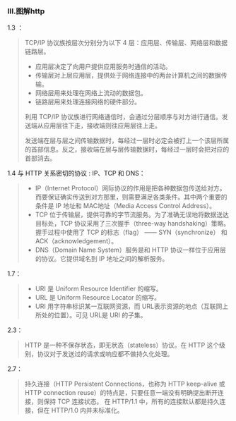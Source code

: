 ### III.图解http

1.3 ：
> TCP/IP 协议族按层次分别分为以下 4 层：应用层、传输层、网络层和数据链路层。
>
> * 应用层决定了向用户提供应用服务时通信的活动。
> * 传输层对上层应用层，提供处于网络连接中的两台计算机之间的数据传输。
> * 网络层用来处理在网络上流动的数据包。
> * 链路层用来处理连接网络的硬件部分。
> 
> 利用 TCP/IP 协议族进行网络通信时，会通过分层顺序与对方进行通信。发送端从应用层往下走，接收端则往应用层往上走。
> 
> 发送端在层与层之间传输数据时，每经过一层时必定会被打上一个该层所属的首部信息。反之，接收端在层与层传输数据时，每经过一层时会把对应的首部消去。

1.4 与 HTTP 关系密切的协议 : IP、TCP 和 DNS：
> * IP（Internet Protocol）网际协议的作用是把各种数据包传送给对方。而要保证确实传送到对方那里，则需要满足各类条件。其中两个重要的条件是 IP 地址和 MAC地址（Media Access Control Address）。
> * TCP 位于传输层，提供可靠的字节流服务。为了准确无误地将数据送达目标处，TCP 协议采用了三次握手（three-way handshaking）策略。握手过程中使用了 TCP 的标志（flag） —— SYN（synchronize） 和ACK（acknowledgement）。
> * DNS（Domain Name System）服务是和 HTTP 协议一样位于应用层的协议。它提供域名到 IP 地址之间的解析服务。

1.7：
> * URI 是 Uniform Resource Identifier 的缩写。
> * URL 是 Uniform Resource Locator 的缩写。
> * URI 用字符串标识某一互联网资源，而 URL表示资源的地点（互联网上所处的位置）。可见 URL是 URI 的子集。

2.3：
> HTTP 是一种不保存状态，即无状态（stateless）协议。在 HTTP 这个级别，协议对于发送过的请求或响应都不做持久化处理。

2.7：
> 持久连接（HTTP Persistent Connections，也称为 HTTP keep-alive 或HTTP connection reuse）的特点是，只要任意一端没有明确提出断开连接，则保持 TCP 连接状态。
> 在 HTTP/1.1 中，所有的连接默认都是持久连接，但在 HTTP/1.0 内并未标准化。
